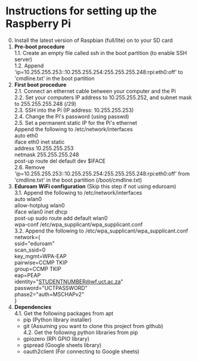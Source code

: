 # Instructions for setting up the Raspberry Pi
0. Install the latest version of Raspbian (full/lite) on to your SD card
1. **Pre-boot procedure**  
   1.1. Create an empty file called ssh in the boot partition (to enable SSH server)  
   1.2. Append 'ip=10.255.255.253::10.255.255.254:255.255.255.248:rpi:eth0:off' to 'cmdline.txt' in the boot partition  
2. **First boot procedure**  
   2.1. Connect an ethernet cable between your computer and the Pi  
   2.2. Set your computers IP address to 10.255.255.252, and subnet mask to 255.255.255.248 (/29)  
   2.3. SSH into the Pi (IP address: 10.255.255.253)  
   2.4. Change the Pi's password (using passwd)  
   2.5. Set a permanent static IP for the Pi's ethernet  
    Append the following to /etc/network/interfaces  
    auto eth0  
    iface eth0 inet static  
        address 10.255.255.253  
        netmask 255.255.255.248  
        post-up route del default dev $IFACE  
   2.6. Remove 'ip=10.255.255.253::10.255.255.254:255.255.255.248:rpi:eth0:off' from 'cmdline.txt' in the boot partition (/boot/cmdline.txt)  
3. **Eduroam WiFi configuration** (Skip this step if not using eduroam)  
   3.1. Append the following to /etc/network/interfaces  
    auto wlan0  
    allow-hotplug wlan0  
    iface wlan0 inet dhcp  
        post-up sudo route add default wlan0  
    wpa-conf /etc/wpa_supplicant/wpa_supplicant.conf  
   3.2. Append the following to /etc/wpa_supplicant/wpa_supplicant.conf  
    network={  
        ssid="eduroam"  
        scan_ssid=0  
        key_mgmt=WPA-EAP  
        pairwise=CCMP TKIP  
        group=CCMP TKIP  
        eap=PEAP  
        identity="STUDENTNUMBER@wf.uct.ac.za"  
        password="UCTPASSWORD"  
        phase2="auth=MSCHAPv2"  
    }  
4. **Dependencies**  
   4.1. Get the following packages from apt  
      - pip (Python library installer)  
      - git (Assuming you want to clone this project from github)  
4.2. Get the following python libraries from pip  
      - gpiozero (RPi GPIO library)  
      - gspread (Google sheets library)  
      - oauth2client (For connecting to Google sheets)  
